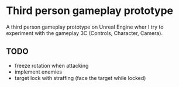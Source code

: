 # Third person gameplay prototype

A third person gameplay prototype on Unreal Engine wher I try to experiment with the gameplay 3C (Controls, Character, Camera).

## TODO
- freeze rotation when attacking
- implement enemies
- target lock with straffing (face the target while locked)

